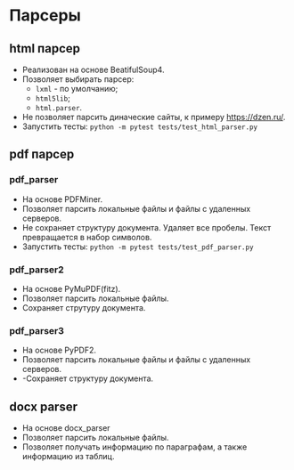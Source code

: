 # Парсеры

## html парсер
- Реализован на основе BeatifulSoup4.
- Позволяет выбирать парсер:
    - `lxml` - по умолчанию;
    - `html5lib`;
    - `html.parser`.
- Не позволяет парсить диначеские сайты, к примеру https://dzen.ru/.
- Запустить тесты: `python -m pytest tests/test_html_parser.py`
## pdf парсер

### pdf_parser
- На основе PDFMiner.
- Позволяет парсить локальные файлы и файлы с удаленных серверов.
- Не сохраняет структуру документа. Удаляет все пробелы. Текст превращается в набор символов.
- Запустить тесты: `python -m pytest tests/test_pdf_parser.py`

### pdf_parser2
- На основе PyMuPDF(fitz).
- Позволяет парсить локальные файлы.
- Сохраняет струтуру документа.

### pdf_parser3
- На основе PyPDF2.
- Позволяет парсить локальные файлы и файлы с удаленных серверов.
- -Сохраняет структуру документа.

## docx parser
- На основе docx_parser
- Позволяет парсить локальные файлы.
- Позволяет получать информацию по параграфам, а также информацию из таблиц.
